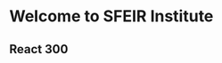 <!-- .slide: class="first-slide" sfeir-level="2" sfeir-techno="react" -->

# **Welcome to SFEIR Institute**

## **React 300**
